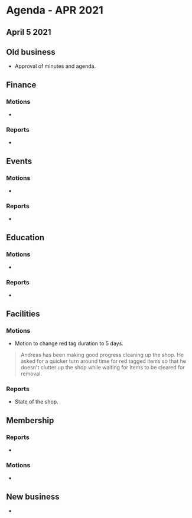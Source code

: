 # Agenda  - APR 2021
April 5 2021
---

## Old business
* Approval of minutes and agenda. 
 
## Finance
 
### Motions
* 
### Reports
* 
## Events
 
### Motions
* 
### Reports
* 
## Education
 
### Motions
* 
### Reports
* 
 
## Facilities
 
### Motions
* Motion to change red tag duration to 5 days.
> Andreas has been making good progress cleaning up the shop.
> He asked for a quicker turn around time for red tagged items so
> that he doesn't clutter up the shop while waiting for Items to be 
> cleared for removal.
### Reports
* State of the shop.
 
## Membership
 
### Reports
* 
### Motions
* 
## New business
* 
